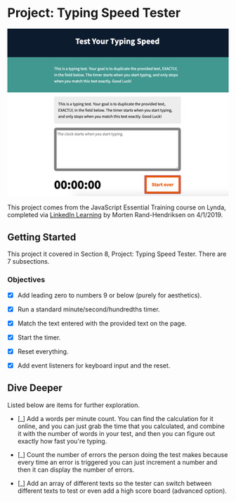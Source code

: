 # Project: Typing Speed Tester

![Typing Speed Tester Screenshot](assets/images/tester-screenshot.png "Typing Speed Tester Preview")

This project comes from the JavaScript Essential Training course on Lynda, completed via [LinkedIn Learning](https://www.linkedin.com/learning/javascript-essential-training-3?pathUrn=urn%3Ali%3AlyndaLearningPath%3A59370541498ec352a683231c) by Morten Rand-Hendriksen on 4/1/2019.

## Getting Started

This project it covered in Section 8, Project: Typing Speed Tester. There are 7 subsections.

### Objectives

- [x] Add leading zero to numbers 9 or below (purely for aesthetics).

- [x] Run a standard minute/second/hundredths timer.

- [x] Match the text entered with the provided text on the page.

- [x] Start the timer.

- [x] Reset everything.

- [x] Add event listeners for keyboard input and the reset.

## Dive Deeper

Listed below are items for further exploration.

- [_] Add a words per minute count. You can find the calculation for it online, and you can just grab the time that you calculated, and combine it with the number of words in your test, and then you can figure out exactly how fast you're typing.

- [_] Count the number of errors the person doing the test makes because every time an error is triggered you can just increment a number and then it can display the number of errors.

- [_] Add an array of different texts so the tester can switch between different texts to test or even add a high score board (advanced option).
